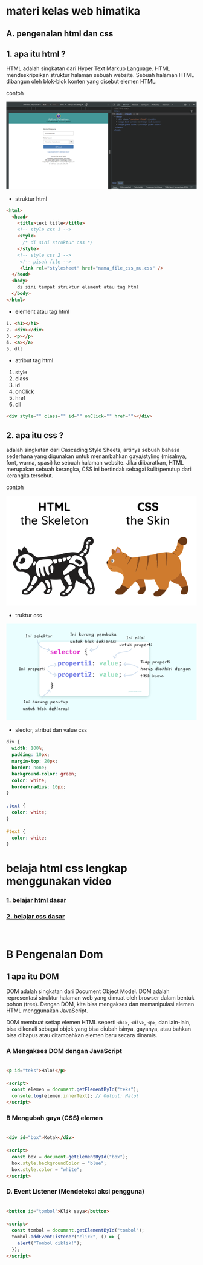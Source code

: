 # materi kelas web himatika
## A. pengenalan html dan css
## 1. apa itu html ?
HTML adalah singkatan dari Hyper Text Markup Language. HTML mendeskripsikan struktur halaman sebuah website. Sebuah halaman HTML dibangun oleh blok-blok konten yang disebut elemen HTML.

contoh

<img src="./gambar/Cuplikan layar 2025-05-30 173316.png"></img>

  - struktur html
```html
<html>
  <head>
    <title>text title</title>
    <!-- style css 1 -->
    <style>
      /* di sini struktur css */
    </style>
    <!-- style css 2 -->
     <!-- pisah file -->
     <link rel="stylesheet" href="nama_file_css_mu.css" />
  </head>
  <body>
    di sini tempat struktur element atau tag html
  </body>
</html>
```
- element atau tag html
```html
1. <h1></h1>
2. <div></div>
3. <p></p>
4. <a></a>
5. dll
```

- atribut tag html
1. style
2. class
3. id
4. onClick
5. href
6. dll
```html
<div style="" class="" id="" onClick="" href=""></div>
```

## 2. apa itu css ?
adalah singkatan dari Cascading Style Sheets, artinya sebuah bahasa sederhana yang digunakan untuk menambahkan gaya/styling (misalnya, font, warna, spasi) ke sebuah halaman website. Jika diibaratkan, HTML merupakan sebuah kerangka, CSS ini bertindak sebagai kulit/penutup dari kerangka tersebut.

contoh

<img src="./gambar/Cuplikan layar 2025-05-30 174451.png" />

- truktur css

<img src="./gambar/Cuplikan layar 2025-05-30 175351.png" />

- slector, atribut dan value css
```css
div {
  width: 100%;
  padding: 10px;
  margin-top: 20px;
  border: none;
  background-color: green;
  color: white;
  border-radius: 10px;
}

.text {
  color: white;
}

#text {
  color: white;
}

```

# belaja html css lengkap menggunakan video

### <a href="https://www.youtube.com/watch?v=NBZ9Ro6UKV8&list=PLFIM0718LjIVuONHysfOK0ZtiqUWvrx4F" >1. belajar html dasar </a>

### <a href="https://www.youtube.com/watch?v=CleFk3BZB3g&list=PLFIM0718LjIUBrbm6Gdh6k7ZUvPIAZm7p" >2. belajar css dasar </a>

<br />

# B Pengenalan Dom

## 1 apa itu DOM

DOM adalah singkatan dari Document Object Model. DOM adalah representasi struktur halaman web yang dimuat oleh browser dalam bentuk pohon (tree). Dengan DOM, kita bisa mengakses dan memanipulasi elemen HTML menggunakan JavaScript.

DOM membuat setiap elemen HTML seperti ```<h1>```, ```<div>```, ```<p>```, dan lain-lain, bisa dikenali sebagai objek yang bisa diubah isinya, gayanya, atau bahkan bisa dihapus atau ditambahkan elemen baru secara dinamis.


### A Mengakses DOM dengan JavaScript

```html

<p id="teks">Halo!</p>

<script>
  const elemen = document.getElementById("teks");
  console.log(elemen.innerText); // Output: Halo!
</script>

```

### B Mengubah gaya (CSS) elemen

```html

<div id="box">Kotak</div>

<script>
  const box = document.getElementById("box");
  box.style.backgroundColor = "blue";
  box.style.color = "white";
</script>

```

### D. Event Listener (Mendeteksi aksi pengguna)

```html

<button id="tombol">Klik saya</button>

<script>
  const tombol = document.getElementById("tombol");
  tombol.addEventListener("click", () => {
    alert("Tombol diklik!");
  });
</script>

```